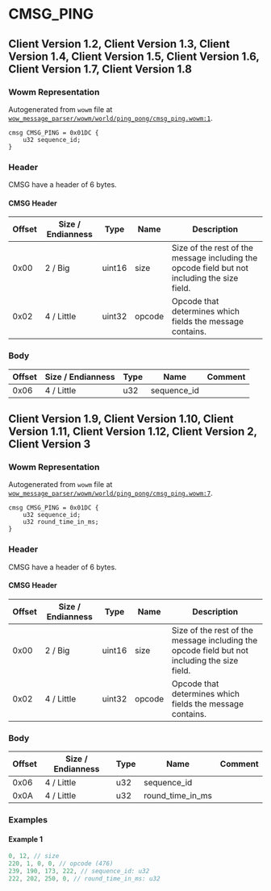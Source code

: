 # CMSG_PING

## Client Version 1.2, Client Version 1.3, Client Version 1.4, Client Version 1.5, Client Version 1.6, Client Version 1.7, Client Version 1.8

### Wowm Representation

Autogenerated from `wowm` file at [`wow_message_parser/wowm/world/ping_pong/cmsg_ping.wowm:1`](https://github.com/gtker/wow_messages/tree/main/wow_message_parser/wowm/world/ping_pong/cmsg_ping.wowm#L1).
```rust,ignore
cmsg CMSG_PING = 0x01DC {
    u32 sequence_id;
}
```
### Header

CMSG have a header of 6 bytes.

#### CMSG Header

| Offset | Size / Endianness | Type   | Name   | Description |
| ------ | ----------------- | ------ | ------ | ----------- |
| 0x00   | 2 / Big           | uint16 | size   | Size of the rest of the message including the opcode field but not including the size field.|
| 0x02   | 4 / Little        | uint32 | opcode | Opcode that determines which fields the message contains.|

### Body

| Offset | Size / Endianness | Type | Name | Comment |
| ------ | ----------------- | ---- | ---- | ------- |
| 0x06 | 4 / Little | u32 | sequence_id |  |

## Client Version 1.9, Client Version 1.10, Client Version 1.11, Client Version 1.12, Client Version 2, Client Version 3

### Wowm Representation

Autogenerated from `wowm` file at [`wow_message_parser/wowm/world/ping_pong/cmsg_ping.wowm:7`](https://github.com/gtker/wow_messages/tree/main/wow_message_parser/wowm/world/ping_pong/cmsg_ping.wowm#L7).
```rust,ignore
cmsg CMSG_PING = 0x01DC {
    u32 sequence_id;
    u32 round_time_in_ms;
}
```
### Header

CMSG have a header of 6 bytes.

#### CMSG Header

| Offset | Size / Endianness | Type   | Name   | Description |
| ------ | ----------------- | ------ | ------ | ----------- |
| 0x00   | 2 / Big           | uint16 | size   | Size of the rest of the message including the opcode field but not including the size field.|
| 0x02   | 4 / Little        | uint32 | opcode | Opcode that determines which fields the message contains.|

### Body

| Offset | Size / Endianness | Type | Name | Comment |
| ------ | ----------------- | ---- | ---- | ------- |
| 0x06 | 4 / Little | u32 | sequence_id |  |
| 0x0A | 4 / Little | u32 | round_time_in_ms |  |

### Examples

#### Example 1

```c
0, 12, // size
220, 1, 0, 0, // opcode (476)
239, 190, 173, 222, // sequence_id: u32
222, 202, 250, 0, // round_time_in_ms: u32
```
